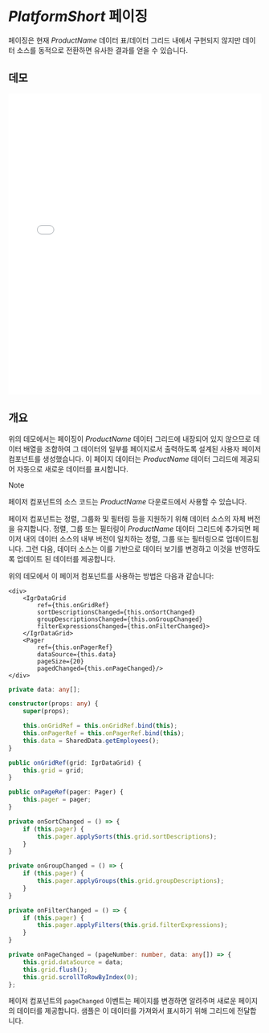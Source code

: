 ﻿---
제목: 반응형 데이터 그리드 | 테이블 제어 | $ProductName$ | 페이징 | Infragistics
_description: $ProductName$ Table / Grid 구성 요소는 그리드 도메인의 복잡성을 관리 가능한 API로 단순화하여 사용자가 데이터 컬렉션을 바인딩 할 수 있도록합니다.
_keywords: grid, table, $ProductName$, Infragistics, paging
_language: kr
---

# $PlatformShort$ 페이징

페이징은 현재 $ProductName$ 데이터 표/데이터 그리드 내에서 구현되지 않지만 데이터 소스를 동적으로 전환하면 유사한 결과를 얻을 수 있습니다.

## 데모

<div class="sample-container loading" style="height: 600px">
    <iframe id="data-grid-overview-sample-iframe" src='{environment:demosBaseUrl}/grids/data-grid-paging' width="100%" height="100%" seamless frameBorder="0" onload="onXPlatSampleIframeContentLoaded(this);"></iframe>
</div>
<sample-button src="grids/data-grid/row-paging"></sample-button>

<div class="divider--half"></div>

## 개요

위의 데모에서는 페이징이 $ProductName$ 데이터 그리드에 내장되어 있지 않으므로 데이터 배열을 조합하여 그 데이터의 일부를 페이지로서 출력하도록 설계된 사용자 페이저 컴포넌트를 생성했습니다.  이 페이지 데이터는 $ProductName$ 데이터 그리드에 제공되어 자동으로 새로운 데이터를 표시합니다.

> [!NOTE]
>
> 페이저 컴포넌트의 소스 코드는 $ProductName$ 다운로드에서 사용할 수 있습니다.

페이저 컴포넌트는 정렬, 그룹화 및 필터링 등을 지원하기 위해 데이터 소스의 자체 버전을 유지합니다.  정렬, 그룹 또는 필터링이 $ProductName$ 데이터 그리드에 추가되면 페이저 내의 데이터 소스의 내부 버전이 일치하는 정렬, 그룹 또는 필터링으로 업데이트됩니다.  그런 다음, 데이터 소스는 이를 기반으로 데이터 보기를 변경하고 이것을 반영하도록 업데이트 된 데이터를 제공합니다.

위의 데모에서 이 페이저 컴포넌트를 사용하는 방법은 다음과 같습니다:

```tsx
<div>
    <IgrDataGrid
        ref={this.onGridRef}
        sortDescriptionsChanged={this.onSortChanged}
        groupDescriptionsChanged={this.onGroupChanged}
        filterExpressionsChanged={this.onFilterChanged}>
    </IgrDataGrid>
    <Pager
        ref={this.onPagerRef}
        dataSource={this.data}
        pageSize={20}
        pagedChanged={this.onPageChanged}/>
</div>
```

```ts
private data: any[];

constructor(props: any) {
    super(props);

    this.onGridRef = this.onGridRef.bind(this);
    this.onPagerRef = this.onPagerRef.bind(this);
    this.data = SharedData.getEmployees();
}

public onGridRef(grid: IgrDataGrid) {
    this.grid = grid;
}

public onPageRef(pager: Pager) {
    this.pager = pager;
}

private onSortChanged = () => {
    if (this.pager) {
        this.pager.applySorts(this.grid.sortDescriptions);
    }
}

private onGroupChanged = () => {
    if (this.pager) {
        this.pager.applyGroups(this.grid.groupDescriptions);
    }
}

private onFilterChanged = () => {
    if (this.pager) {
        this.pager.applyFilters(this.grid.filterExpressions);
    }
}

private onPageChanged = (pageNumber: number, data: any[]) => {
    this.grid.dataSource = data;
    this.grid.flush();
    this.grid.scrollToRowByIndex(0);
};
```

페이저 컴포넌트의 `pageChanged` 이벤트는 페이지를 변경하면 알려주며 새로운 페이지의 데이터를 제공합니다.  샘플은 이 데이터를 가져와서 표시하기 위해 그리드에 전달합니다.
